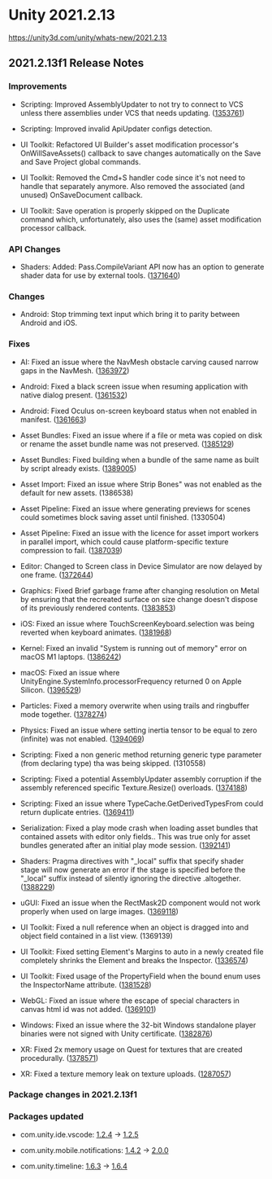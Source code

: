 # Unity 2021.2.13
https://unity3d.com/unity/whats-new/2021.2.13

## 2021.2.13f1 Release Notes


### Improvements
<ul>
<li><p>Scripting: Improved AssemblyUpdater to not try to connect to VCS unless there assemblies under VCS that needs updating. (<a href="https://issuetracker.unity3d.com/issues/perforce-unnecessary-checkout-for-dll-files-when-reimporting-them-in-the-editor">1353761</a>)</p></li>
<li><p>Scripting: Improved invalid ApiUpdater configs detection.</p></li>
<li><p>UI Toolkit: Refactored UI Builder's asset modification processor's OnWillSaveAssets() callback to save changes automatically on the Save and Save Project global commands.</p></li>
<li><p>UI Toolkit: Removed the Cmd+S handler code since it's not need to handle that separately anymore. Also removed the associated (and unused) OnSaveDocument callback.</p></li>
<li><p>UI Toolkit: Save operation is properly skipped on the Duplicate command which, unfortunately, also uses the (same) asset modification processor callback.</p></li>
</ul>

### API Changes
<ul>
<li>Shaders: Added: Pass.CompileVariant API now has an option to generate shader data for use by external tools. (<a href="https://issuetracker.unity3d.com/issues/vulkan-shaderdata-dot-pass-dot-compilevariant-function-compile-data-in-the-smol-v-format-when-using-vulkan">1371640</a>)</li>
</ul>

### Changes
<ul>
<li>Android: Stop trimming text input which bring it to parity between Android and iOS.</li>
</ul>

### Fixes
<ul>
<li><p>AI: Fixed an issue where the NavMesh obstacle carving caused narrow gaps in the NavMesh. (<a href="https://issuetracker.unity3d.com/issues/nav-mesh-agent-gets-stuck-when-colliding-with-an-invisible-wall-created-by-nav-mesh-obstacles">1363972</a>)</p></li>
<li><p>Android: Fixed a black screen issue when resuming application with native dialog present. (<a href="https://issuetracker.unity3d.com/issues/android-unity-app-background-gets-black-when-dialog-window-remains-open-after-re-entering-the-app">1361532</a>)</p></li>
<li><p>Android: Fixed Oculus on-screen keyboard status when not enabled in manifest. (<a href="https://issuetracker.unity3d.com/issues/xr-oculus-touchscreenkeyboard-reports-state-visible-even-if-the-is-not-defined-in-the-androidmanifest">1361663</a>)</p></li>
<li><p>Asset Bundles: Fixed an issue where if  a file or meta was copied on disk or rename the asset bundle name was not preserved. (<a href="https://issuetracker.unity3d.com/issues/assetbundle-assets-will-not-appear-in-the-assetbundles-when-the-guids-are-the-same">1385129</a>)</p></li>
<li><p>Asset Bundles: Fixed building when a bundle of the same name as built by script already exists. (<a href="https://issuetracker.unity3d.com/issues/asset-bundle-build-fails-when-using-buildpipeline-dot-buildassetbundles-buildmaps-with-bundle-names-already-in-use">1389005</a>)</p></li>
<li><p>Asset Import: Fixed an issue where Strip Bones" was not enabled as the default for new assets. (1386538)</p></li>
<li><p>Asset Pipeline: Fixed an issue where generating previews for scenes could sometimes block saving asset until finished. (1330504)</p></li>
<li><p>Asset Pipeline: Fixed an issue with the licence for asset import workers in parallel import, which could cause platform-specific texture compression to fail. (<a href="https://issuetracker.unity3d.com/issues/android-textures-fail-to-import-when-calling-editorutility-dot-compresstexture-with-parallel-import">1387039</a>)</p></li>
<li><p>Editor: Changed to Screen class in Device Simulator are now delayed by one frame. (<a href="https://issuetracker.unity3d.com/issues/device-simulator-canvas-pixelrect-lags-a-frame-behind-screen-dot-safearea-when-switching-device-orientation">1372644</a>)</p></li>
<li><p>Graphics: Fixed Brief garbage frame after changing resolution on Metal by ensuring that the recreated surface on size change doesn't dispose of its previously rendered contents. (<a href="https://issuetracker.unity3d.com/issues/macos-player-window-is-scrambled-with-square-artifacts-for-a-few-seconds-when-changing-the-resolution">1383853</a>)</p></li>
<li><p>iOS: Fixed an issue where TouchScreenKeyboard.selection was being reverted when keyboard animates. (<a href="https://issuetracker.unity3d.com/issues/ios-touchscreenkeyboard-dot-selection-is-ignored">1381968</a>)</p></li>
<li><p>Kernel: Fixed an invalid "System is running out of memory" error on macOS M1 laptops. (<a href="https://issuetracker.unity3d.com/issues/system-is-running-out-of-memory-is-being-thrown-when-using-profiler-as-a-standalone-process-with-deep-profile-turned-on">1386242</a>)</p></li>
<li><p>macOS: Fixed an issue where UnityEngine.SystemInfo.processorFrequency returned 0 on Apple Silicon. (<a href="https://issuetracker.unity3d.com/issues/unityengine-dot-systeminfo-dot-processorfrequency-logs-a-value-of-0-on-m1-macs">1396529</a>)</p></li>
<li><p>Particles: Fixed a memory overwrite when using trails and ringbuffer mode together. (<a href="https://issuetracker.unity3d.com/issues/android-shuriken-application-crash-when-loop-until-replaced-is-selected-in-ring-buffer-mode-property">1378274</a>)</p></li>
<li><p>Physics: Fixed an issue where setting inertia tensor to be equal to zero (infinite) was not enabled. (<a href="https://issuetracker.unity3d.com/issues/error-thrown-when-disabling-rigidbody-with-a-custom-inertia-tensor-and-constraint">1394069</a>)</p></li>
<li><p>Scripting: Fixed a non generic method returning generic type parameter (from declaring type) tha was being skipped. (1310558)</p></li>
<li><p>Scripting: Fixed a potential AssemblyUpdater assembly corruption if the assembly referenced specific Texture.Resize() overloads. (<a href="https://issuetracker.unity3d.com/issues/failed-to-resolve-type-system-dot-int32-error-is-thrown-when-assemblyupdater-is-called">1374188</a>)</p></li>
<li><p>Scripting: Fixed an issue where TypeCache.GetDerivedTypesFrom could return duplicate entries. (<a href="https://issuetracker.unity3d.com/issues/typecache-dot-gettypesderivedfrom-function-returns-duplicate-types-when-derived-classes-are-located-in-a-separate-folder">1369411</a>)</p></li>
<li><p>Serialization: Fixed a play mode crash when loading asset bundles that contained assets with editor only fields.. This was true only for asset bundles generated after an initial play mode session. (<a href="https://issuetracker.unity3d.com/issues/crash-when-instantiate-the-addressable-prefab-with-textmesh-pro">1392141</a>)</p></li>
<li><p>Shaders: Pragma directives with "_local" suffix that specify shader stage will now generate an error if the stage is specified before the "_local" suffix instead of silently ignoring the directive .altogether. (<a href="https://issuetracker.unity3d.com/issues/pragma-directive-is-incorrect-when-using-multi-compile-vertex-local-suffix">1388229</a>)</p></li>
<li><p>uGUI: Fixed an issue when the RectMask2D component would not work properly when used on large images. (<a href="https://issuetracker.unity3d.com/issues/part-of-the-large-image-is-prematurely-marked-if-using-the-rectmask2d">1369118</a>)</p></li>
<li><p>UI Toolkit: Fixed a null reference when an object is dragged into and object field contained in a list view. (1369139)</p></li>
<li><p>UI Toolkit: Fixed setting Element's Margins to auto in a newly created file completely shrinks the Element and breaks the Inspector. (<a href="https://issuetracker.unity3d.com/issues/ui-builder-setting-elements-margins-to-auto-in-a-newly-created-file-completely-shrinks-the-element-and-breaks-the-inspector">1336574</a>)</p></li>
<li><p>UI Toolkit: Fixed usage of the PropertyField when the bound enum uses the InspectorName attribute. (<a href="https://issuetracker.unity3d.com/issues/argumentoutofrangeexception-error-when-using-propertyfield-to-bind-hdadditionalcameradata-dot-antialiasingmode-type">1381528</a>)</p></li>
<li><p>WebGL: Fixed an issue where the escape of special characters in canvas html id was not added. (<a href="https://issuetracker.unity3d.com/issues/webgl-build-fails-to-execute-queryselector-if-the-canvas-id-starts-with-a-number-in-unity-play">1369101</a>)</p></li>
<li><p>Windows: Fixed an issue where the 32-bit Windows standalone player binaries were not signed with Unity certificate. (<a href="https://issuetracker.unity3d.com/issues/32-bit-windows-standalone-player-binaries-are-not-signed">1382876</a>)</p></li>
<li><p>XR: Fixed 2x memory usage on Quest for textures that are created procedurally. (<a href="https://issuetracker.unity3d.com/issues/texture-vulkan-xr-loading-texture-at-runtime-needs-2x-memory-compared-to-a-built-in-texture">1378571</a>)</p></li>
<li><p>XR: Fixed a texture memory leak on texture uploads. (<a href="https://issuetracker.unity3d.com/issues/xr-vulkan-quest1-apps-have-significantly-higher-memory-consumption-on-vulkan-compared-to-gles3">1287057</a>)</p></li>
</ul>

### Package changes in 2021.2.13f1

### Packages updated
<ul>
<li><p>com.unity.ide.vscode: <a href="https://docs.unity3d.com/Packages/com.unity.ide.vscode@1.2//changelog/CHANGELOG.html">1.2.4</a> → <a href="https://docs.unity3d.com/Packages/com.unity.ide.vscode@1.2//changelog/CHANGELOG.html">1.2.5</a></p></li>
<li><p>com.unity.mobile.notifications: <a href="https://docs.unity3d.com/Packages/com.unity.mobile.notifications@1.4//changelog/CHANGELOG.html">1.4.2</a> → <a href="https://docs.unity3d.com/Packages/com.unity.mobile.notifications@2.0//changelog/CHANGELOG.html">2.0.0</a></p></li>
<li><p>com.unity.timeline: <a href="https://docs.unity3d.com/Packages/com.unity.timeline@1.6//changelog/CHANGELOG.html">1.6.3</a> → <a href="https://docs.unity3d.com/Packages/com.unity.timeline@1.6//changelog/CHANGELOG.html">1.6.4</a></p></li>
</ul>
